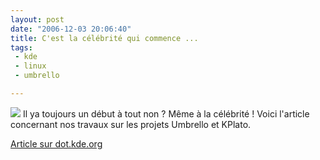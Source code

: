 ```yaml
---
layout: post
date: "2006-12-03 20:06:40"
title: C'est la célébrité qui commence ...
tags:
 - kde
 - linux
 - umbrello

---
```


![](/images/60px-KDE_logo.svg.png) Il ya toujours un début à tout non ? Même à la célébrité ! Voici l'article concernant nos travaux sur les projets Umbrello et KPlato.

[Article sur dot.kde.org](http://dot.kde.org/1165100724/)
